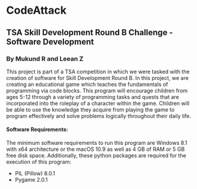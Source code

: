 # CodeAttack
## TSA Skill Development Round B Challenge - Software Development
### By Mukund R and Leean Z
This project is part of a TSA competition in which we were tasked with the creation of software for Skill Development Round B. In this project, we are creating an educational game which teaches the fundamentals of programming via code blocks. This program will encourage children from ages 5-12 through a variety of programming tasks and quests that are incorporated into the roleplay of a character within the game. Children will be able to use the knowledge they acquire from playing the game to program effectively and solve problems logically throughout their daily life.

#### Software Requirements:
The minimum software requirements to run this program are Windows 8.1 with x64 architecture or the macOS 10.9 as well as 4 GB of RAM or 5 GB free disk space. Additionally, these python packages are required for the execution of this program:

* PIL (Pillow) 8.0.1
* Pygame 2.0.1
